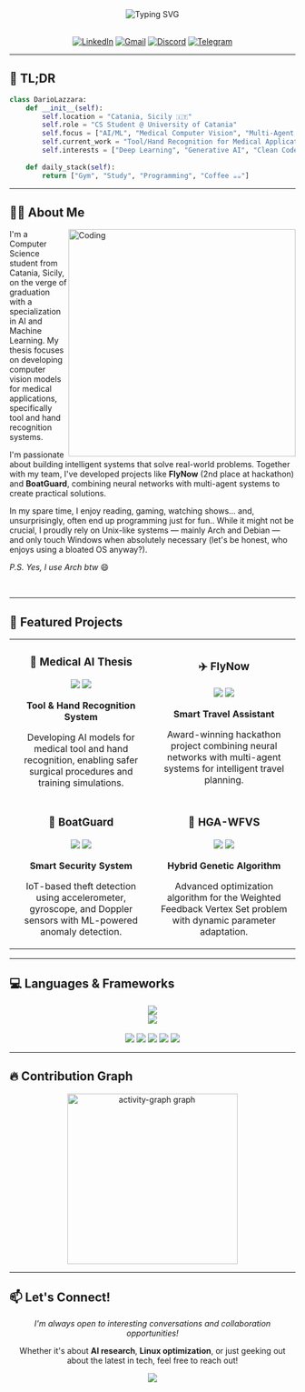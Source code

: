 <div align="center">
  <img src="https://readme-typing-svg.demolab.com?font=Fira+Code&size=32&duration=2800&pause=2000&color=007ACC&center=true&vCenter=true&width=600&lines=Hi+there%2C+I'm+Dario+%F0%9F%91%8B;AI%2FML+Engineer+in+the+Making+%F0%9F%A4%96;Building+the+Future+with+Code+%F0%9F%9A%80" alt="Typing SVG" />
</div>

<br/>

<div align="center">
  
  [![LinkedIn](https://img.shields.io/badge/LinkedIn-0077B5?style=for-the-badge&logo=linkedin&logoColor=white)](https://www.linkedin.com/in/dariolazzara)
  [![Gmail](https://img.shields.io/badge/Gmail-D14836?style=for-the-badge&logo=gmail&logoColor=white)](mailto:lazzara.hh@gmail.com)
  [![Discord](https://img.shields.io/badge/Discord-7289DA?style=for-the-badge&logo=discord&logoColor=white)](https://discordapp.com/users/gotodi3)
  [![Telegram](https://img.shields.io/badge/Telegram-2CA5E0?style=for-the-badge&logo=telegram&logoColor=white)](https://t.me/Dariol24)
  
</div>

---

## 🧠 TL;DR

```python
class DarioLazzara:
    def __init__(self):
        self.location = "Catania, Sicily 🇮🇹"
        self.role = "CS Student @ University of Catania"
        self.focus = ["AI/ML", "Medical Computer Vision", "Multi-Agent Systems"]
        self.current_work = "Tool/Hand Recognition for Medical Applications"
        self.interests = ["Deep Learning", "Generative AI", "Clean Code", "Linux"]
        
    def daily_stack(self):
        return ["Gym", "Study", "Programming", "Coffee ☕☕"]
```

---

## 👨‍💻 About Me

<img align="right" alt="Coding" width="400" src="https://user-images.githubusercontent.com/74038190/229223263-cf2e4b07-2615-4f87-9c38-e37600f8381a.gif">

I'm a Computer Science student from Catania, Sicily, on the verge of graduation with a specialization in AI and Machine Learning. My thesis focuses on developing computer vision models for medical applications, specifically tool and hand recognition systems.

I'm passionate about building intelligent systems that solve real-world problems. Together with my team, I've developed projects like **FlyNow** (2nd place at hackathon) and **BoatGuard**, combining neural networks with multi-agent systems to create practical solutions.

In my spare time, I enjoy reading, gaming, watching shows... and, unsurprisingly, often end up programming just for fun.. While it might not be crucial, I proudly rely on Unix-like systems — mainly Arch and Debian — and only touch Windows when absolutely necessary (let's be honest, who enjoys using a bloated OS anyway?).

*P.S. Yes, I use Arch btw* 😄

<br clear="right"/>

---

## 🚀 Featured Projects

<div align="center">
  <table>
    <tr>
      <td width="50%">
        <h3 align="center">🏥 Medical AI Thesis</h3>
        <div align="center">
          <img src="https://img.shields.io/badge/Computer_Vision-FF6F61?style=for-the-badge&logo=pytorch&logoColor=white" />
          <img src="https://img.shields.io/badge/Tool_Recognition-4CAF50?style=for-the-badge&logo=opencv&logoColor=white" />
          <p><strong>Tool & Hand Recognition System</strong></p>
          <p>Developing AI models for medical tool and hand recognition, enabling safer surgical procedures and training simulations.</p>
        </div>
      </td>
      <td width="50%">
        <h3 align="center">✈️ FlyNow</h3>
        <div align="center">
          <img src="https://img.shields.io/badge/🥈_2nd_Place-FFD700?style=for-the-badge" />
          <img src="https://img.shields.io/badge/Hackathon_Winner-FF4B4B?style=for-the-badge" />
          <p><strong>Smart Travel Assistant</strong></p>
          <p>Award-winning hackathon project combining neural networks with multi-agent systems for intelligent travel planning.</p>
        </div>
      </td>
    </tr>
    <tr>
      <td width="50%">
        <h3 align="center">🚢 BoatGuard</h3>
        <div align="center">
          <img src="https://img.shields.io/badge/IoT-0052CC?style=for-the-badge&logo=arduino&logoColor=white" />
          <img src="https://img.shields.io/badge/ML-FF6F00?style=for-the-badge&logo=tensorflow&logoColor=white" />
          <p><strong>Smart Security System</strong></p>
          <p>IoT-based theft detection using accelerometer, gyroscope, and Doppler sensors with ML-powered anomaly detection.</p>
        </div>
      </td>
      <td width="50%">
        <h3 align="center">🧬 HGA-WFVS</h3>
        <div align="center">
          <img src="https://img.shields.io/badge/Genetic_Algorithm-9C27B0?style=for-the-badge" />
          <img src="https://img.shields.io/badge/Graph_Theory-2196F3?style=for-the-badge" />
          <p><strong>Hybrid Genetic Algorithm</strong></p>
          <p>Advanced optimization algorithm for the Weighted Feedback Vertex Set problem with dynamic parameter adaptation.</p>
        </div>
      </td>
    </tr>
  </table>
</div>

---

## 💻 Languages & Frameworks

<div align="center">
  <img src="https://skillicons.dev/icons?i=python,pytorch,tensorflow,sklearn,c,cpp,rust,java" />
</div>

<div align="center">
  <img src="https://skillicons.dev/icons?i=linux,arch,docker,git,vim,neovim,vscode,bash" />
</div>

<br/>

<div align="center">
  <img src="https://img.shields.io/badge/Pandas-150458?style=flat-square&logo=pandas&logoColor=white" />
  <img src="https://img.shields.io/badge/NumPy-013243?style=flat-square&logo=numpy&logoColor=white" />
  <img src="https://img.shields.io/badge/Matplotlib-11557c?style=flat-square&logo=python&logoColor=white" />
  <img src="https://img.shields.io/badge/Jupyter-F37626?style=flat-square&logo=jupyter&logoColor=white" />
  <img src="https://img.shields.io/badge/CMake-064F8C?style=flat-square&logo=cmake&logoColor=white" />
</div>

---

## 🔥 Contribution Graph

<div align="center">
  <img src="https://github-readme-activity-graph.vercel.app/graph?username=Erewhon-proj&radius=16&theme=tokyo-night&area=true&order=5&hide_border=true&hide_title=false&custom_title=Contribution%20Graph" height="300" alt="activity-graph graph" />
</div>

---

## 📫 Let's Connect!

<div align="center">
  <p>
    <i>I'm always open to interesting conversations and collaboration opportunities!</i>
  </p>
  <p>
    Whether it's about <strong>AI research</strong>, <strong>Linux optimization</strong>, or just geeking out about the latest in tech, feel free to reach out!
  </p>
</div>

<div align="center">
  <img src="https://capsule-render.vercel.app/api?type=waving&color=gradient&height=80&section=footer" />
</div>
